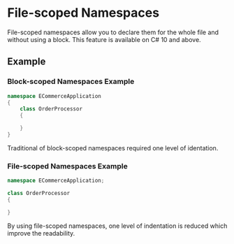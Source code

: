# File-scoped Namespaces

File-scoped namespaces allow you to declare them for the whole file and without using a block.
This feature is available on C# 10 and above.

## Example

### Block-scoped Namespaces Example

```cs
namespace ECommerceApplication
{
    class OrderProcessor
    {

    }
}
```

Traditional of block-scoped namespaces required one level of identation.

### File-scoped Namespaces Example

```cs
namespace ECommerceApplication;

class OrderProcessor
{

}
```

By using file-scoped namespaces, one level of indentation is reduced which improve the readability.